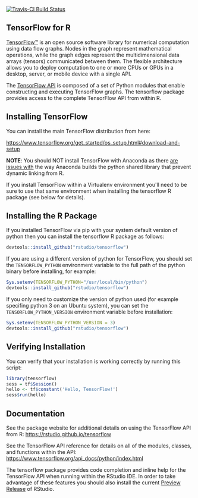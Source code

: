[![Travis-CI Build Status](https://travis-ci.org/rstudio/tensorflow.svg?branch=master)](https://travis-ci.org/rstudio/tensorflow)

## TensorFlow for R

[TensorFlow™](https://tensorflow.org) is an open source software library for numerical computation using data flow graphs. Nodes in the graph represent mathematical operations, while the graph edges represent the multidimensional data arrays (tensors) communicated between them. The flexible architecture allows you to deploy computation to one or more CPUs or GPUs in a desktop, server, or mobile device with a single API. 

The [TensorFlow API](https://www.tensorflow.org/api_docs/python/index.html) is composed of a set of Python modules that enable constructing and executing TensorFlow graphs. The tensorflow package provides access to the complete TensorFlow API from within R. 

## Installing TensorFlow

You can install the main TensorFlow distribution from here:

<https://www.tensorflow.org/get_started/os_setup.html#download-and-setup>

**NOTE**: You should NOT install TensorFlow with Anaconda as there [are issues with](https://github.com/ContinuumIO/anaconda-issues/issues/498) the way Anaconda builds the python shared library that prevent dynamic linking from R.

If you install TensorFlow within a Virtualenv environment you'll need to be sure to use that same environment when installing the tensorflow R package (see below for details).

## Installing the R Package

If you installed TensorFlow via pip with your system default version of python then you can install the tensorflow R package as follows:

```r
devtools::install_github("rstudio/tensorflow")
```

If you are using a different version of python for TensorFlow, you should set the `TENSORFLOW_PYTHON` environment variable to the full path of the python binary before installing, for example:

```r
Sys.setenv(TENSORFLOW_PYTHON="/usr/local/bin/python")
devtools::install_github("rstudio/tensorflow")
```

If you only need to customize the version of python used (for example specifing python 3 on an Ubuntu system), you can set the `TENSORFLOW_PYTHON_VERSION` environment variable before installation:

```r
Sys.setenv(TENSORFLOW_PYTHON_VERSION = 3)
devtools::install_github("rstudio/tensorflow")
```

## Verifying Installation

You can verify that your installation is working correctly by running this script:

```r
library(tensorflow)
sess = tf$Session()
hello <- tf$constant('Hello, TensorFlow!')
sess$run(hello)
```

## Documentation

See the package website for additional details on using the TensorFlow API from R: <https://rstudio.github.io/tensorflow>

See the TensorFlow API reference for details on all of the modules, classes, and functions within the API: <https://www.tensorflow.org/api_docs/python/index.html>

The tensorflow package provides code completion and inline help for the TensorFlow API when running within the RStudio IDE. In order to take advantage of these features you should also install the current [Preview Release](https://www.rstudio.com/products/rstudio/download/preview/) of RStudio.





